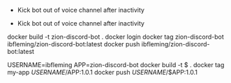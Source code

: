 - Kick bot out of voice channel after inactivity

- Kick bot out of voice channel after inactivity

docker build -t zion-discord-bot .
docker login
docker tag zion-discord-bot ibfleming/zion-discord-bot:latest
docker push ibfleming/zion-discord-bot:latest

USERNAME=ibfleming
APP=zion-discord-bot
docker build -t $ .
docker tag my-app $USERNAME/$APP:1.0.1
docker push $USERNAME$/$APP:1.0.1